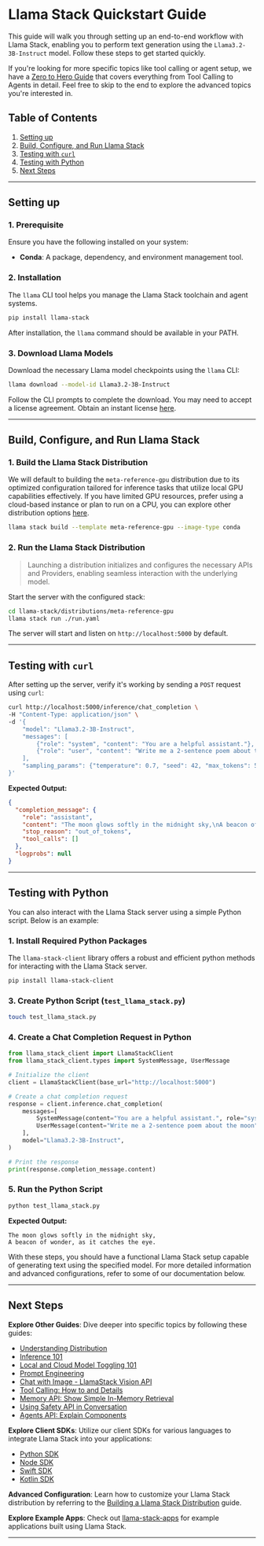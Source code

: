 # Llama Stack Quickstart Guide

This guide will walk you through setting up an end-to-end workflow with Llama Stack, enabling you to perform text generation using the `Llama3.2-3B-Instruct` model. Follow these steps to get started quickly.

If you're looking for more specific topics like tool calling or agent setup, we have a [Zero to Hero Guide](#next-steps) that covers everything from Tool Calling to Agents in detail. Feel free to skip to the end to explore the advanced topics you're interested in.

## Table of Contents
1. [Setting up](#Setting-up)
2. [Build, Configure, and Run Llama Stack](#build-configure-and-run-llama-stack)
3. [Testing with `curl`](#testing-with-curl)
4. [Testing with Python](#testing-with-python)
5. [Next Steps](#next-steps)

---



## Setting up

### 1. Prerequisite

Ensure you have the following installed on your system:

- **Conda**: A package, dependency, and environment management tool.


### 2. Installation
The `llama` CLI tool helps you manage the Llama Stack toolchain and agent systems.


```bash
pip install llama-stack
```

After installation, the `llama` command should be available in your PATH.

### 3. Download Llama Models

Download the necessary Llama model checkpoints using the `llama` CLI:

```bash
llama download --model-id Llama3.2-3B-Instruct
```

Follow the CLI prompts to complete the download. You may need to accept a license agreement. Obtain an instant license [here](https://www.llama.com/llama-downloads/).

---

## Build, Configure, and Run Llama Stack

### 1. Build the Llama Stack Distribution

We will default to building the `meta-reference-gpu` distribution due to its optimized configuration tailored for inference tasks that utilize local GPU capabilities effectively. If you have limited GPU resources, prefer using a cloud-based instance or plan to run on a CPU, you can explore other distribution options [here](https://llama-stack.readthedocs.io/en/latest/getting_started/index.html#decide-your-inference-provider).

```bash
llama stack build --template meta-reference-gpu --image-type conda
```


### 2. Run the Llama Stack Distribution
> Launching a distribution initializes and configures the necessary APIs and Providers, enabling seamless interaction with the underlying model.

Start the server with the configured stack:

```bash
cd llama-stack/distributions/meta-reference-gpu
llama stack run ./run.yaml
```

The server will start and listen on `http://localhost:5000` by default.

---

## Testing with `curl`

After setting up the server, verify it's working by sending a `POST` request using `curl`:

```bash
curl http://localhost:5000/inference/chat_completion \
-H "Content-Type: application/json" \
-d '{
    "model": "Llama3.2-3B-Instruct",
    "messages": [
        {"role": "system", "content": "You are a helpful assistant."},
        {"role": "user", "content": "Write me a 2-sentence poem about the moon"}
    ],
    "sampling_params": {"temperature": 0.7, "seed": 42, "max_tokens": 512}
}'
```

**Expected Output:**
```json
{
  "completion_message": {
    "role": "assistant",
    "content": "The moon glows softly in the midnight sky,\nA beacon of wonder, as it catches the eye.",
    "stop_reason": "out_of_tokens",
    "tool_calls": []
  },
  "logprobs": null
}
```

---

## Testing with Python

You can also interact with the Llama Stack server using a simple Python script. Below is an example:

### 1. Install Required Python Packages
The `llama-stack-client` library offers a robust and efficient python methods for interacting with the Llama Stack server.

```bash
pip install llama-stack-client
```

### 3. Create Python Script (`test_llama_stack.py`)
```bash
touch test_llama_stack.py
```

### 4. Create a Chat Completion Request in Python

```python
from llama_stack_client import LlamaStackClient
from llama_stack_client.types import SystemMessage, UserMessage

# Initialize the client
client = LlamaStackClient(base_url="http://localhost:5000")

# Create a chat completion request
response = client.inference.chat_completion(
    messages=[
        SystemMessage(content="You are a helpful assistant.", role="system"),
        UserMessage(content="Write me a 2-sentence poem about the moon", role="user")
    ],
    model="Llama3.2-3B-Instruct",
)

# Print the response
print(response.completion_message.content)
```

### 5. Run the Python Script

```bash
python test_llama_stack.py
```

**Expected Output:**
```
The moon glows softly in the midnight sky,
A beacon of wonder, as it catches the eye.
```

With these steps, you should have a functional Llama Stack setup capable of generating text using the specified model. For more detailed information and advanced configurations, refer to some of our documentation below.

---

## Next Steps

**Explore Other Guides**: Dive deeper into specific topics by following these guides:
- [Understanding Distribution](https://llama-stack.readthedocs.io/en/latest/getting_started/index.html#decide-your-inference-provider)
- [Inference 101](00_Inference101.ipynb)
- [Local and Cloud Model Toggling 101](00_Local_Cloud_Inference101.ipynb)
- [Prompt Engineering](01_Prompt_Engineering101.ipynb)
- [Chat with Image - LlamaStack Vision API](02_Image_Chat101.ipynb)
- [Tool Calling: How to and Details](03_Tool_Calling101.ipynb)
- [Memory API: Show Simple In-Memory Retrieval](04_Memory101.ipynb)
- [Using Safety API in Conversation](05_Safety101.ipynb)
- [Agents API: Explain Components](06_Agents101.ipynb)


**Explore Client SDKs**: Utilize our client SDKs for various languages to integrate Llama Stack into your applications:
  - [Python SDK](https://github.com/meta-llama/llama-stack-client-python)
  - [Node SDK](https://github.com/meta-llama/llama-stack-client-node)
  - [Swift SDK](https://github.com/meta-llama/llama-stack-client-swift)
  - [Kotlin SDK](https://github.com/meta-llama/llama-stack-client-kotlin)

**Advanced Configuration**: Learn how to customize your Llama Stack distribution by referring to the [Building a Llama Stack Distribution](./building_distro.md) guide.

**Explore Example Apps**: Check out [llama-stack-apps](https://github.com/meta-llama/llama-stack-apps/tree/main/examples) for example applications built using Llama Stack.


---
